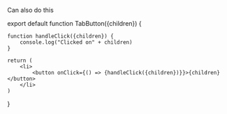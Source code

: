 Can also do this

export default function TabButton({children}) {
    
    function handleClick({children}) {
        console.log("Clicked on" + children)
    }

    return (
        <li>
            <button onClick={() => {handleClick({children})}}>{children}</button>
        </li>
    )
}